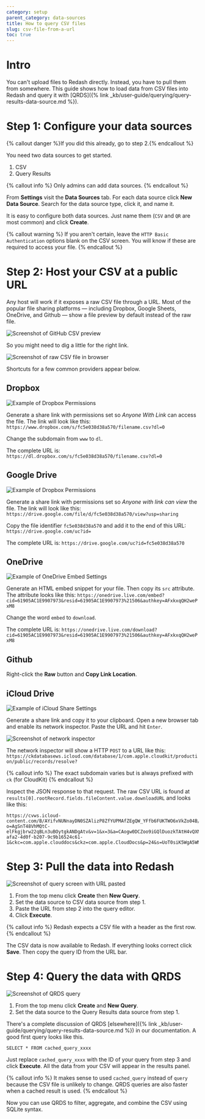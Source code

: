 ```yaml
---
category: setup
parent_category: data-sources
title: How to query CSV files
slug: csv-file-from-a-url
toc: true
---
```


# Intro

You can't upload files to Redash directly. Instead, you have to pull them from somewhere. This guide shows how to load data from CSV files into Redash and query it with [QRDS]({% link _kb/user-guide/querying/query-results-data-source.md %}).

# Step 1: Configure your data sources

{% callout danger %}If you did this already, go to step 2.{% endcallout %}

You need two data sources to get started. 

1. CSV
2. Query Results

{% callout info %} Only admins can add data sources. {% endcallout %}

From **Settings** visit the **Data Sources** tab. For each data source click **New Data Source**. Search for the data source type, click it, and name it.

It is easy to configure both data sources. Just name them (`CSV` and `QR` are most common) and click **Create**.

{% callout warning %} If you aren't certain, leave the `HTTP Basic Authentication` options blank on the CSV screen. You will know if these are required to access your file. {% endcallout %}

# Step 2: Host your CSV at a public URL

Any host will work if it exposes a raw CSV file through a URL. Most of the popular file sharing platforms — including Dropbox, Google Sheets, OneDrive, and Github — show a file preview by default instead of the raw file.

![Screenshot of GitHub CSV preview](/assets/images/docs/gitbook/csv-preview.png)

So you might need to dig a little for the right link.

![Screenshot of raw CSV file in browser](/assets/images/docs/gitbook/raw-csv.png)

Shortcuts for a few common providers appear below.

## Dropbox

![Example of Dropbox Permissions](/assets/images/docs/gitbook/dropbox-share-settings.png)

Generate a share link with permissions set so *Anyone With Link* can access the file. The link will look like this: `https://www.dropbox.com/s/fc5e038d38a570/filename.csv?dl=0`

Change the subdomain from `www` to `dl`.

The complete URL is: `https://dl.dropbox.com/s/fc5e038d38a570/filename.csv?dl=0`

## Google Drive

![Example of Dropbox Permissions](/assets/images/docs/gitbook/google-share-settings.png)

Generate a share link with permissions set so *Anyone with link can view* the file. The link will look like this: `https://drive.google.com/file/d/fc5e038d38a570/view?usp=sharing`

Copy the file identifier `fc5e038d38a570` and add it to the end of this URL: `https://drive.google.com/uc?id=`

The complete URL is: `https://drive.google.com/uc?id=fc5e038d38a570`

## OneDrive

![Example of OneDrive Embed Settings](/assets/images/docs/gitbook/onedrive-embed-settings.png)

Generate an HTML embed snippet for your file. Then copy its `src` attribute. The attribute looks like this: `https://onedrive.live.com/embed?cid=61905AC1E9907973&resid=61905AC1E9907973%21506&authkey=AFxkxqQH2wePxM8`

Change the word `embed` to `download`.

The complete URL is: `https://onedrive.live.com/download?cid=61905AC1E9907973&resid=61905AC1E9907973%21506&authkey=AFxkxqQH2wePxM8`

## Github

Right-click the **Raw** button and **Copy Link Location**.

## iCloud Drive

![Example of iCloud Share Settings](/assets/images/docs/gitbook/icloud-share-settings.png)

Generate a share link and copy it to your clipboard. Open a new browser tab and enable its network inspector. Paste the URL and hit `Enter`.

![Screenshot of network inspector](/assets/images/docs/gitbook/icloud-inspector.png)

The network inspector will show a HTTP `POST` to a URL like this: `https://ckdatabasews.icloud.com/database/1/com.apple.cloudkit/production/public/records/resolve?`

{% callout info %} The exact subdomain varies but is always prefixed with `ck` (for CloudKit) {% endcallout %}

Inspect the JSON response to that request. The raw CSV URL is found at `results[0].rootRecord.fields.fileContent.value.downloadURL` and looks like this:

```
https://cvws.icloud-content.com/B/AYifvNUNnayDN0SZAlizP8ZfYUPMAfZEgQW_YFfb6FUKTWO6xVkZo04B/${f}?o=AgSnT48VhMQtC-elFkgjbrw22qBLn3uBOytgkANDgAtv&v=1&x=3&a=CAogw0DCZoo9iGQlDuozkTAtH4vQXNvV5qk9j5g56uwuzaESHRDd_IWOgy4Y3dnhj4MuIgEAUgRfYUPMWgQZo04B&e=1581386329&k=Yc1Tyt4g4oKp6blXKa6yBA&fl=&r=b5089feb-afa2-4d0f-b207-9c9b16524c61-1&ckc=com.apple.clouddocs&ckz=com.apple.CloudDocs&p=24&s=UoT0siK5WgA5WNxN47jHUDlSzQo
```

# Step 3: Pull the data into Redash

![Screenshot of query screen with URL pasted](/assets/images/docs/gitbook/query-example.png)

1. From the top menu click **Create** then **New Query**.
2. Set the data source to CSV data source from step 1.
3. Paste the URL from step 2 into the query editor. 
4. Click **Execute**.

{% callout info %} Redash expects a CSV file with a header as the first row.{% endcallout %}

The CSV data is now available to Redash. If everything looks correct click **Save**. Then copy the query ID from the URL bar.

# Step 4: Query the data with QRDS

![Screenshot of QRDS query](/assets/images/docs/gitbook/qrds-query-example.png)

1. From the top menu click **Create** and **New Query**.
2. Set the data source to the Query Results data source from step 1.

There's a complete discussion of QRDS [elsewhere]({% link _kb/user-guide/querying/query-results-data-source.md %}) in our documentation. A good first query looks like this. 

```
SELECT * FROM cached_query_xxxx
```

Just replace `cached_query_xxxx` with the ID of your query from step 3 and click **Execute**. All the data from your CSV will appear in the results panel.

{% callout info %} It makes sense to used `cached_query` instead of `query` because the CSV file is unlikely to change. QRDS queries are also faster when a cached result is used. {% endcallout %}

Now you can use QRDS to filter, aggregate, and combine the CSV using SQLite syntax.

<!-- # Troubleshooting

It's rare to see errors once the data is successfully added to Redash in step 3. Most errors occur in step 2.

## My data is jumbled

![Example of jumbled data]()

Your CSV file is not formatted correctly. Common causes are CSV files with unescaped commas. Also confirm that the file is _valid_ CSV. Some systems export "CSV" files that are actually semicolon-delimited.

## I only see one row of data and it's all HTML

![Example of HTML data]()

Your URL from step 2 returns an HTML file instead of a CSV. Follow the instructions for common hosting providers in step 2. Otherwise, find the URL that lets you directly download the CSV file. -->

